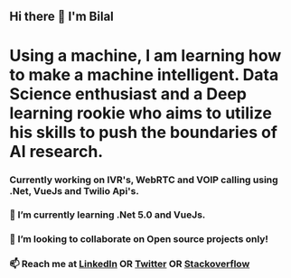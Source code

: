 ## Hi there 👋 I'm Bilal 

<!--
**bilalmehrban/bilalmehrban** is a ✨ _special_ ✨ repository because its `README.md` (this file) appears on your GitHub profile.

- 🔭 I’m currently working on ...
- 🌱 I’m currently learning ...
- 👯 I’m looking to collaborate on ...
- 🤔 I’m looking for help with ...
- 💬 Ask me about ...
- 📫 How to reach me: ...
- 😄 Pronouns: ...
- ⚡ Fun fact: ...
-->
# Using a machine, I am learning how to make a machine intelligent. Data Science enthusiast and a Deep learning rookie who aims to utilize his skills to push the boundaries of AI research.
### Currently working on IVR's, WebRTC and VOIP calling using .Net, VueJs and Twilio Api's.
### 🌱 I’m currently learning .Net 5.0 and VueJs.
### 👯 I’m looking to collaborate on Open source projects only!
### 📫 Reach me at [LinkedIn](https://www.linkedin.com/in/bilalmehrban/) OR [Twitter](https://twitter.com/bilalmehrban) OR [Stackoverflow](https://stackoverflow.com/users/6885654/bilal-mehrban)

